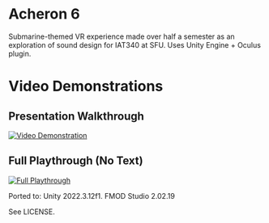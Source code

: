 # Acheron 6
Submarine-themed VR experience made over half a semester as an exploration of sound design for IAT340 at SFU.
Uses Unity Engine + Oculus plugin.

# Video Demonstrations

## Presentation Walkthrough

[![Video Demonstration](https://img.youtube.com/vi/h1mh2Uk0J0k/0.jpg)](https://www.youtube.com/watch?v=h1mh2Uk0J0k)

## Full Playthrough (No Text)

[![Full Playthrough](https://img.youtube.com/vi/OVCdJ6azO5A/0.jpg)](https://www.youtube.com/watch?v=OVCdJ6azO5A)

Ported to:
    Unity 2022.3.12f1. 
    FMOD Studio 2.02.19

See LICENSE.